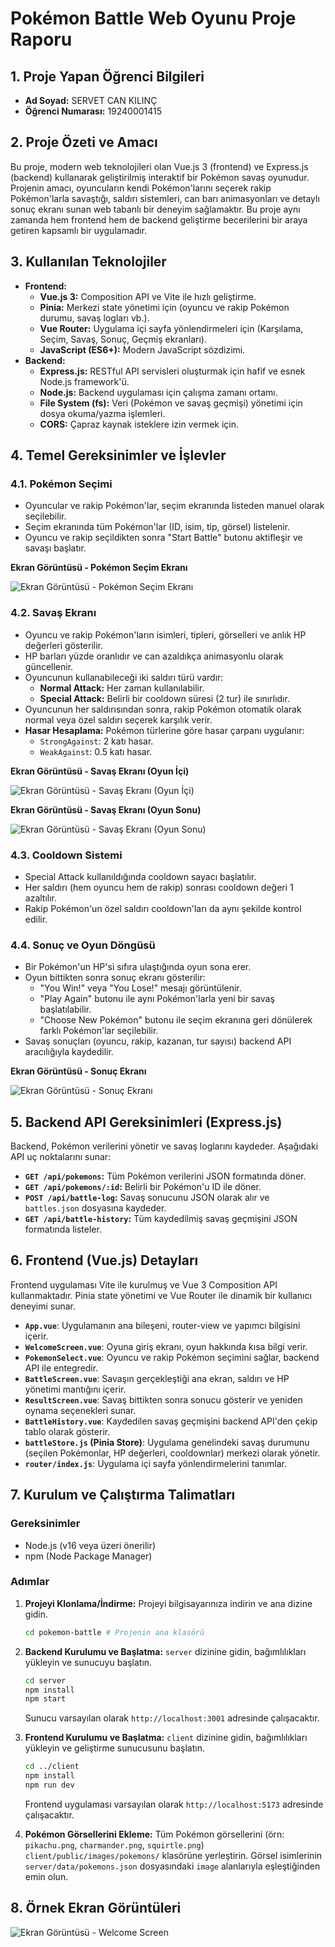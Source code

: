 # Pokémon Battle Web Oyunu Proje Raporu

## 1. Proje Yapan Öğrenci Bilgileri
-   **Ad Soyad:** SERVET CAN KILINÇ
-   **Öğrenci Numarası:** 19240001415

## 2. Proje Özeti ve Amacı
Bu proje, modern web teknolojileri olan Vue.js 3 (frontend) ve Express.js (backend) kullanarak geliştirilmiş interaktif bir Pokémon savaş oyunudur. Projenin amacı, oyuncuların kendi Pokémon'larını seçerek rakip Pokémon'larla savaştığı, saldırı sistemleri, can barı animasyonları ve detaylı sonuç ekranı sunan web tabanlı bir deneyim sağlamaktır. Bu proje aynı zamanda hem frontend hem de backend geliştirme becerilerini bir araya getiren kapsamlı bir uygulamadır.

## 3. Kullanılan Teknolojiler
-   **Frontend:**
    -   **Vue.js 3:** Composition API ve Vite ile hızlı geliştirme.
    -   **Pinia:** Merkezi state yönetimi için (oyuncu ve rakip Pokémon durumu, savaş logları vb.).
    -   **Vue Router:** Uygulama içi sayfa yönlendirmeleri için (Karşılama, Seçim, Savaş, Sonuç, Geçmiş ekranları).
    -   **JavaScript (ES6+):** Modern JavaScript sözdizimi.
-   **Backend:**
    -   **Express.js:** RESTful API servisleri oluşturmak için hafif ve esnek Node.js framework'ü.
    -   **Node.js:** Backend uygulaması için çalışma zamanı ortamı.
    -   **File System (fs):** Veri (Pokémon ve savaş geçmişi) yönetimi için dosya okuma/yazma işlemleri.
    -   **CORS:** Çapraz kaynak isteklere izin vermek için.

## 4. Temel Gereksinimler ve İşlevler

### 4.1. Pokémon Seçimi
-   Oyuncular ve rakip Pokémon'lar, seçim ekranında listeden manuel olarak seçilebilir.
-   Seçim ekranında tüm Pokémon'lar (ID, isim, tip, görsel) listelenir.
-   Oyuncu ve rakip seçildikten sonra "Start Battle" butonu aktifleşir ve savaşı başlatır.

**Ekran Görüntüsü - Pokémon Seçim Ekranı**

![Ekran Görüntüsü - Pokémon Seçim Ekranı](rapor_ekran_goruntuleri/pokemon_select_screen.png)

### 4.2. Savaş Ekranı
-   Oyuncu ve rakip Pokémon'ların isimleri, tipleri, görselleri ve anlık HP değerleri gösterilir.
-   HP barları yüzde oranlıdır ve can azaldıkça animasyonlu olarak güncellenir.
-   Oyuncunun kullanabileceği iki saldırı türü vardır:
    -   **Normal Attack:** Her zaman kullanılabilir.
    -   **Special Attack:** Belirli bir cooldown süresi (2 tur) ile sınırlıdır.
-   Oyuncunun her saldırısından sonra, rakip Pokémon otomatik olarak normal veya özel saldırı seçerek karşılık verir.
-   **Hasar Hesaplama:** Pokémon türlerine göre hasar çarpanı uygulanır:
    -   `StrongAgainst`: 2 katı hasar.
    -   `WeakAgainst`: 0.5 katı hasar.

**Ekran Görüntüsü - Savaş Ekranı (Oyun İçi)**

![Ekran Görüntüsü - Savaş Ekranı (Oyun İçi)](rapor_ekran_goruntuleri/battle_screen_in_game.png)

**Ekran Görüntüsü - Savaş Ekranı (Oyun Sonu)**

![Ekran Görüntüsü - Savaş Ekranı (Oyun Sonu)](rapor_ekran_goruntuleri/battle_screen_game_end.png)

### 4.3. Cooldown Sistemi
-   Special Attack kullanıldığında cooldown sayacı başlatılır.
-   Her saldırı (hem oyuncu hem de rakip) sonrası cooldown değeri 1 azaltılır.
-   Rakip Pokémon'un özel saldırı cooldown'ları da aynı şekilde kontrol edilir.

### 4.4. Sonuç ve Oyun Döngüsü
-   Bir Pokémon'un HP'si sıfıra ulaştığında oyun sona erer.
-   Oyun bittikten sonra sonuç ekranı gösterilir:
    -   "You Win!" veya "You Lose!" mesajı görüntülenir.
    -   "Play Again" butonu ile aynı Pokémon'larla yeni bir savaş başlatılabilir.
    -   "Choose New Pokémon" butonu ile seçim ekranına geri dönülerek farklı Pokémon'lar seçilebilir.
-   Savaş sonuçları (oyuncu, rakip, kazanan, tur sayısı) backend API aracılığıyla kaydedilir.

**Ekran Görüntüsü - Sonuç Ekranı**

![Ekran Görüntüsü - Sonuç Ekranı](rapor_ekran_goruntuleri/result_screen.png)

## 5. Backend API Gereksinimleri (Express.js)
Backend, Pokémon verilerini yönetir ve savaş loglarını kaydeder. Aşağıdaki API uç noktalarını sunar:
-   **`GET /api/pokemons`:** Tüm Pokémon verilerini JSON formatında döner.
-   **`GET /api/pokemons/:id`:** Belirli bir Pokémon'u ID ile döner.
-   **`POST /api/battle-log`:** Savaş sonucunu JSON olarak alır ve `battles.json` dosyasına kaydeder.
-   **`GET /api/battle-history`:** Tüm kaydedilmiş savaş geçmişini JSON formatında listeler.

## 6. Frontend (Vue.js) Detayları
Frontend uygulaması Vite ile kurulmuş ve Vue 3 Composition API kullanmaktadır. Pinia state yönetimi ve Vue Router ile dinamik bir kullanıcı deneyimi sunar.
-   **`App.vue`**: Uygulamanın ana bileşeni, router-view ve yapımcı bilgisini içerir.
-   **`WelcomeScreen.vue`**: Oyuna giriş ekranı, oyun hakkında kısa bilgi verir.
-   **`PokemonSelect.vue`**: Oyuncu ve rakip Pokémon seçimini sağlar, backend API ile entegredir.
-   **`BattleScreen.vue`**: Savaşın gerçekleştiği ana ekran, saldırı ve HP yönetimi mantığını içerir.
-   **`ResultScreen.vue`**: Savaş bittikten sonra sonucu gösterir ve yeniden oynama seçenekleri sunar.
-   **`BattleHistory.vue`**: Kaydedilen savaş geçmişini backend API'den çekip tablo olarak gösterir.
-   **`battleStore.js` (Pinia Store)**: Uygulama genelindeki savaş durumunu (seçilen Pokémonlar, HP değerleri, cooldownlar) merkezi olarak yönetir.
-   **`router/index.js`**: Uygulama içi sayfa yönlendirmelerini tanımlar.

## 7. Kurulum ve Çalıştırma Talimatları

### Gereksinimler
-   Node.js (v16 veya üzeri önerilir)
-   npm (Node Package Manager)

### Adımlar
1.  **Projeyi Klonlama/İndirme:**
    Projeyi bilgisayarınıza indirin ve ana dizine gidin.
    ```bash
    cd pokemon-battle # Projenin ana klasörü
    ```

2.  **Backend Kurulumu ve Başlatma:**
    `server` dizinine gidin, bağımlılıkları yükleyin ve sunucuyu başlatın.
    ```bash
    cd server
    npm install
    npm start
    ```
    Sunucu varsayılan olarak `http://localhost:3001` adresinde çalışacaktır.

3.  **Frontend Kurulumu ve Başlatma:**
    `client` dizinine gidin, bağımlılıkları yükleyin ve geliştirme sunucusunu başlatın.
    ```bash
    cd ../client
    npm install
    npm run dev
    ```
    Frontend uygulaması varsayılan olarak `http://localhost:5173` adresinde çalışacaktır.

4.  **Pokémon Görsellerini Ekleme:**
    Tüm Pokémon görsellerini (örn: `pikachu.png`, `charmander.png`, `squirtle.png`) `client/public/images/pokemons/` klasörüne yerleştirin. Görsel isimlerinin `server/data/pokemons.json` dosyasındaki `image` alanlarıyla eşleştiğinden emin olun.

## 8. Örnek Ekran Görüntüleri

![Ekran Görüntüsü - Welcome Screen](rapor_ekran_goruntuleri/welcome_screen.png) 